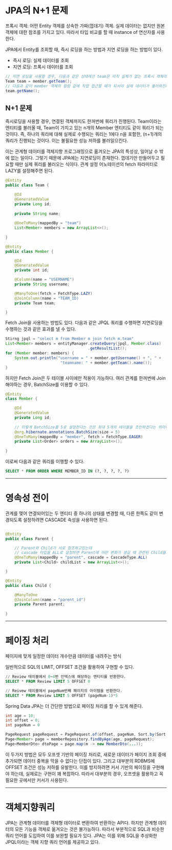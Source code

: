 # JPA의 N+1 문제

프록시 객체: 어떤 Entity 객체를 상속한 가짜(껍데기) 객체. 실제 데이터는 없지만 원본 객체에 대한 참조를 가지고 있다. 따라서 타입 비교를 할 때 instance of 연산자를 사용한다.

JPA에서 Entity를 조회할 때, 즉시 로딩을 하는 방법과 지연 로딩을 하는 방법이 있다.
- 즉시 로딩: 실제 데이터를 조회
- 지연 로딩: 프록시 데이터를 조회

```java
// 지연 로딩을 사용할 경우, 다음과 같은 상태에선 team은 아직 실체가 없는 프록시 객체라고 할 수 있다.
Team team = member.getTeam();
// 다음과 같이 member 객체의 컬럼 값에 직접 접근할 때가 되서야 실제 데이터가 불러와진다.
team.getName();
```

## N+1 문제

즉시로딩을 사용할 경우, 연결된 객체까지도 한꺼번에 쿼리가 진행된다. Team이라는 엔티티를 불러올 때, Team이 가지고 있는 n개의 Member 엔티티도 같이 쿼리가 되는 것이다. 즉, 하나의 쿼리에 대해 실제로 수행되는 쿼리는 1에다 n을 포함한, (n+1)개의 쿼리가 진행되는 것이다. 이는 불필요한 성능 저하를 불러일으킨다.

이는 관계형 데이터를 객체지향 프로그래밍으로 옮겨오는 JPA의 특성상, 일어날 수 밖에 없는 일이다. 그렇기 때문에 JPA에는 지연로딩이 존재한다. 껍데기만 만들어두고 필요할 때만 실제 쿼리를 불러오는 식이다. 관계 설정 어노테이션의 fetch 파라미터로 LAZY를 설정해주면 된다.

```java
@Entity
public class Team {

    @Id
    @GeneratedValue
    private Long id;
    
    private String name;
    
    @OneToMany(mappedBy = "team")
    List<Member> members = new ArrayList<>();
    
}

@Entity 
public class Member {

    @Id 
    @GeneratedValue
    private int id;

    @Column(name = "USERNAME")
    private String username;

    @ManyToOne(fetch = FetchType.LAZY)
    @JoinColumn(name = "TEAM_ID)
    private Team team;

}
```

Fetch Join을 사용하는 방법도 있다. 다음과 같은 JPQL 쿼리를 수행하면 지연로딩을 수행하는 것과 같은 효과를 낼 수 있다.
```java
Stirng jpql = "select m from Member m join fetch m.team"
List<Member> members = entityManager.createQuery(jpql, Member.class)
                                    .getResultList();
for (Member member: members) {
    System.out.println("username = " + member.getUsername() + ", " + 
                        "teamname: " + member.getTeam().name());
}
```

하지만 Fetch Join은 두 테이블 사이에만 적용이 가능하다. 여러 관계를 한꺼번에 Join 해야하는 경우, BatchSize를 이용할 수 있다.
```java
@Entity
class Member {

    @Id
    @GeneratedValue
    private Long id;
    
    // 이렇게 BatchSize를 5로 설정한다는 것은 최대 5개의 테이블을 조인하겠다는 의미이다.
    @org.hibernate.annotations.BatchSize(size = 5)
    @OneToMany(mappedBy = "member", fetch = FetchType.EAGER)
    private List<Order> orders = new ArrayList<>();
    
}
```

이로써 다음과 같은 쿼리를 이행할 수 있다. 
```sql
SELECT * FROM ORDER WHERE MEMBER_ID IN (?, ?, ?, ?, ?)
```

---

# 영속성 전이

관계를 맺어 연결되어있는 두 엔티티 중 하나의 상태를 변경할 때, 다른 한쪽도 같이 변경되도록 설정하려면 CASCADE 속성을 사용하면 된다.

```java

@Entity
public class Parent {

    // Parent와 Child가 서로 참조하고있는데
    // cascade 타입을 ALL로 설정하면 Parent에 어떤 변화가 생길 때 관련된 Child들도 한꺼번에 변경된다.
    @OneToMany(mappedBy = "parent", cascade = CascadeType.ALL)
    private List<Child> childList = new ArrayList<>();

}

@Entity
public class Child {

    @ManyToOne
    @JoinColumn(name = "parent_id")
    private Parent parent;
    
}

```

---

# 페이징 처리

페이지에 맞게 일정한 데이터 개수만큼 데이터를 내려주는 방식

일반적으로 SQL의 LIMIT, OFFSET 조건을 활용하여 구현할 수 있다.

```sql
// Review 테이블에서 0~4번 인덱스에 해당하는 엔티티를 반환한다.
SELECT * FROM Review LIMIT 5 OFFSET 0

// Reivew 테이블에서 pageNum번째 페이지의 아이템을 반환한다.
SELECT * FROM Review LIMIT 5 OFFSET (pageNum-1)*5
```

Spring Data JPA는 더 간단한 방법으로 페이징 처리를 할 수 있게 해준다.
```java
int age = 10;
int offset = 0;
int pageNum = 0

PageRequest pageRequest = PageRequest.of(offset, pageNum, Sort.by(Sort.Direction.DESC, "username"));
Page<Member> page = memberRepository.findByAge(age, pageRequest);
Page<MemberDto> dtoPage = page.map(m -> new MemberDto(...));
```

이 두가지 방법은 모두 오프셋 기반의 페이징 처리로, 새로운 데이터가 페이지 조회 중에 추가되면 데이터 중복을 막을 수 없다는 단접이 있다. 그리고 대부분의 RDBMS에 OFFSET 조건은 성능 저하를 유발한다. 이를 방지하려면 커서 기반의 페이징을 구현해야 하는데, 실제로는 구현이 꽤 복잡하다. 따라서 대부분의 경우, 오프셋을 활용하고 꼭 필요한 곳에서만 커서가 사용된다. 

---

# 객체지향쿼리

JPA는 관계형 데이터를 객체형 데이터로 변환하여 반환하는 API다. 하지만 관계형 데이터의 모든 기능을 객체로 옮겨오는 것은 불가능하다. 따라서 부분적으로 SQL과 비슷한 쿼리 언어를 도입하여 이를 보완할 필요가 있다. JPA는 이를 위해 SQL을 추상화한 JPQL이라는 객체 지향 쿼리 언어를 제공하고 있다. 
